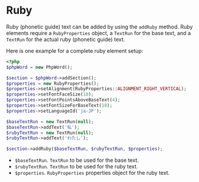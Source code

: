# Ruby

Ruby (phonetic guide) text can be added by using the ``addRuby`` method. Ruby elements require a ``RubyProperties`` object, a ``TextRun`` for the base text, and a ``TextRun`` for the actual ruby (phonetic guide) text.

Here is one example for a complete ruby element setup:

``` php
<?php
$phpWord = new PhpWord();

$section = $phpWord->addSection();
$properties = new RubyProperties();
$properties->setAlignment(RubyProperties::ALIGNMENT_RIGHT_VERTICAL);
$properties->setFontFaceSize(10);
$properties->setFontPointsAboveBaseText(4);
$properties->setFontSizeForBaseText(18);
$properties->setLanguageId('ja-JP');

$baseTextRun = new TextRun(null);
$baseTextRun->addText('私');
$rubyTextRun = new TextRun(null);
$rubyTextRun->addText('わたし');

$section->addRuby($baseTextRun, $rubyTextRun, $properties);
```

- ``$baseTextRun``. ``TextRun`` to be used for the base text.
- ``$rubyTextRun``. ``TextRun`` to be used for the ruby text.
- ``$properties``. ``RubyProperties`` properties object for the ruby text.